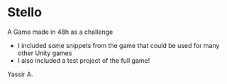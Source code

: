# Stello

A Game made in 48h as a challenge

* I included some snippets from the game that could be used for many other Unity games
* I also included a test project of the full game!

Yassir A.
